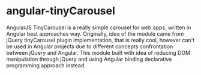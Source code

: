 # angular-tinyCarousel

AngularJS TinyCarousel is a really simple carousel for web apps, written in Angular best approaches way. 
Originally, idea of the module came from jQuery tinyCarousel plugin implementation, that is really cool, 
however can't be used in Angular projects due to different concepts confrontation between jQuery and Angular. 
This module built with idea of reducing DOM manipulation through jQuery and using Angular binding declarative programming approach instead.

